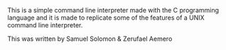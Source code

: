 This is a simple command line interpreter made with the C programming language and it is made to replicate some of the features of a UNIX command line interpreter.

This was written by Samuel Solomon & Zerufael Aemero
